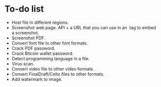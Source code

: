 To-do list
==========

* Host file in different regions.
* Screenshot web page. API + a URL that you can use in an <img> tag to embed a screenshot.
* Screenshot PDF.
* Convert font file to other font formats.
* Crack PDF password.
* Crack Bitcoin wallet password.
* Detect programming language in a file. 
* Virus scan.
* Convert video file to other video formats.
* Convert FinalDraft/Celtx files to other formats.
* Add watermark to image.
